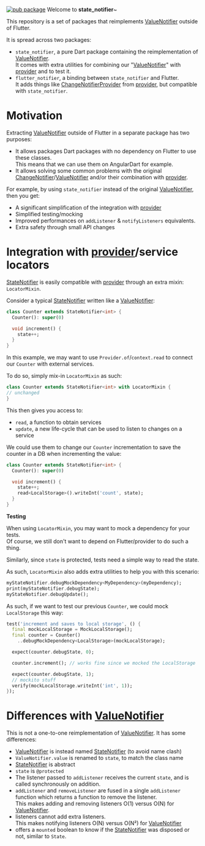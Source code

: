 [![pub package](https://img.shields.io/pub/v/state_notifier.svg)](https://pub.dartlang.org/packages/state_notifier)
Welcome to **state_notifier**~

This repository is a set of packages that reimplements [ValueNotifier] outside of Flutter.

It is spread across two packages:

- `state_notifier`, a pure Dart package containing the reimplementation of [ValueNotifier].\
  It comes with extra utilities for combining our "[ValueNotifier]" with [provider]
  and to test it.
- `flutter_notifier`, a binding between `state_notifier` and Flutter.\
  It adds things like [ChangeNotifierProvider] from [provider], but compatible
  with `state_notifier`.

# Motivation

Extracting [ValueNotifier] outside of Flutter in a separate
package has two purposes:

- It allows packages Dart packages with no dependency on Flutter to use these
  classes.\
  This means that we can use them on AngularDart for example.
- It allows solving some common problems with the original [ChangeNotifier]/[ValueNotifier]
  and/or their combination with [provider].

For example, by using `state_notifier` instead of the original [ValueNotifier], then
you get:

- A significant simplification of the integration with [provider]
- Simplified testing/mocking
- Improved performances on `addListener` & `notifyListeners` equivalents.
- Extra safety through small API changes

# Integration with [provider]/service locators

[StateNotifier] is easily compatible with [provider] through an extra mixin: `LocatorMixin`.

Consider a typical [StateNotifier] written like a [ValueNotifier]:

```dart
class Counter extends StateNotifier<int> {
  Counter(): super(0)

  void increment() {
    state++;
  }
}
```

In this example, we may want to use `Provider.of`/`context.read` to connect our
`Counter` with external services.

To do so, simply mix-in `LocatorMixin` as such:

```dart
class Counter extends StateNotifier<int> with LocatorMixin {
// unchanged
}
```

This then gives you access to:

- `read`, a function to obtain services
- `update`, a new life-cycle that can be used to listen to changes on a service

We could use them to change our `Counter` incrementation to save the counter in
a DB when incrementing the value:

```dart
class Counter extends StateNotifier<int> {
  Counter(): super(0)

  void increment() {
    state++;
    read<LocalStorage>().writeInt('count', state);
  }
}
```

**Testing**

When using `LocatorMixin`, you may want to mock a dependency for your tests.\
Of course, we still don't want to depend on Flutter/provider to do such a thing.

Similarly, since `state` is protected, tests need a simple way to read the state.

As such, `LocatorMixin` also adds extra utilities to help you with this scenario:

```dart
myStateNotifier.debugMockDependency<MyDependency>(myDependency);
print(myStateNotifier.debugState);
myStateNotifier.debugUpdate();
```

As such, if we want to test our previous `Counter`, we could mock `LocalStorage`
this way:

```dart
test('increment and saves to local storage', () {
  final mockLocalStorage = MockLocalStorage();
  final counter = Counter()
    ..debugMockDependency<LocalStorage>(mockLocalStorage);

  expect(counter.debugState, 0);

  counter.increment(); // works fine since we mocked the LocalStorage

  expect(counter.debugState, 1);
  // mockito stuff
  verify(mockLocalStorage.writeInt('int', 1));
});
```

# Differences with [ValueNotifier]

This is not a one-to-one reimplementation of [ValueNotifier]. It has some
differences:

- [ValueNotifier] is instead named [StateNotifier] (to avoid name clash)
- `ValueNotifier.value` is renamed to `state`, to match the class name
- [StateNotifier] is abstract
- `state` is `@protected`
- The listener passed to `addListener` receives the current `state`, and is called
  synchronously on addition.
- `addListener` and `removeListener` are fused in a single `addListener` function
  which returns a function to remove the listener.\
  This makes adding and removing listeners O(1) versus O(N) for [ValueNotifier].
- listeners cannot add extra listeners.\
  This makes notifying listeners O(N) versus O(N²) for [ValueNotifier]
- offers a `mounted` boolean to know if the [StateNotifier] was disposed or not,
  similar to `State`.

[provider]: https://pub.dev/packages/provider
[changenotifierprovider]: https://pub.dev/documentation/provider/latest/provider/ChangeNotifierProvider-class.html
[statenotifier]: https://pub.dev/documentation/state_notifier/latest/state_notifier/StateNotifier-class.html
[LocatorMixin]: https://pub.dev/documentation/state_notifier/latest/state_notifier/LocatorMixin-class.html
[valuenotifier]: https://api.flutter.dev/flutter/foundation/ValueNotifier-class.html
[changenotifier]: https://api.flutter.dev/flutter/foundation/ChangeNotifier-class.html
